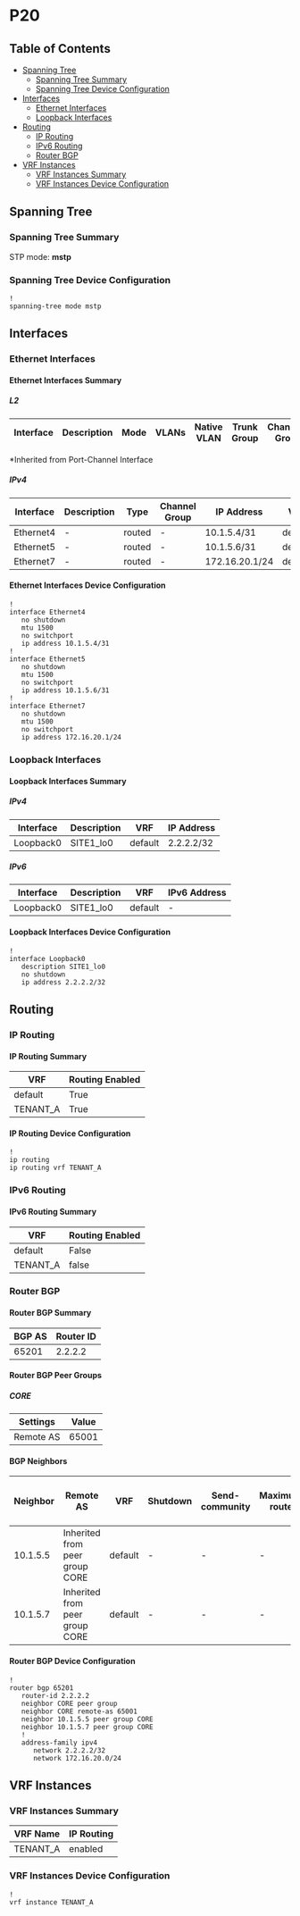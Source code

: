 # P20

## Table of Contents

- [Spanning Tree](#spanning-tree)
  - [Spanning Tree Summary](#spanning-tree-summary)
  - [Spanning Tree Device Configuration](#spanning-tree-device-configuration)
- [Interfaces](#interfaces)
  - [Ethernet Interfaces](#ethernet-interfaces)
  - [Loopback Interfaces](#loopback-interfaces)
- [Routing](#routing)
  - [IP Routing](#ip-routing)
  - [IPv6 Routing](#ipv6-routing)
  - [Router BGP](#router-bgp)
- [VRF Instances](#vrf-instances)
  - [VRF Instances Summary](#vrf-instances-summary)
  - [VRF Instances Device Configuration](#vrf-instances-device-configuration)

## Spanning Tree

### Spanning Tree Summary

STP mode: **mstp**

### Spanning Tree Device Configuration

```eos
!
spanning-tree mode mstp
```

## Interfaces

### Ethernet Interfaces

#### Ethernet Interfaces Summary

##### L2

| Interface | Description | Mode | VLANs | Native VLAN | Trunk Group | Channel-Group |
| --------- | ----------- | ---- | ----- | ----------- | ----------- | ------------- |

*Inherited from Port-Channel Interface

##### IPv4

| Interface | Description | Type | Channel Group | IP Address | VRF |  MTU | Shutdown | ACL In | ACL Out |
| --------- | ----------- | -----| ------------- | ---------- | ----| ---- | -------- | ------ | ------- |
| Ethernet4 | - | routed | - | 10.1.5.4/31 | default | 1500 | False | - | - |
| Ethernet5 | - | routed | - | 10.1.5.6/31 | default | 1500 | False | - | - |
| Ethernet7 | - | routed | - | 172.16.20.1/24 | default | 1500 | False | - | - |

#### Ethernet Interfaces Device Configuration

```eos
!
interface Ethernet4
   no shutdown
   mtu 1500
   no switchport
   ip address 10.1.5.4/31
!
interface Ethernet5
   no shutdown
   mtu 1500
   no switchport
   ip address 10.1.5.6/31
!
interface Ethernet7
   no shutdown
   mtu 1500
   no switchport
   ip address 172.16.20.1/24
```

### Loopback Interfaces

#### Loopback Interfaces Summary

##### IPv4

| Interface | Description | VRF | IP Address |
| --------- | ----------- | --- | ---------- |
| Loopback0 | SITE1_lo0 | default | 2.2.2.2/32 |

##### IPv6

| Interface | Description | VRF | IPv6 Address |
| --------- | ----------- | --- | ------------ |
| Loopback0 | SITE1_lo0 | default | - |


#### Loopback Interfaces Device Configuration

```eos
!
interface Loopback0
   description SITE1_lo0
   no shutdown
   ip address 2.2.2.2/32
```

## Routing

### IP Routing

#### IP Routing Summary

| VRF | Routing Enabled |
| --- | --------------- |
| default | True |
| TENANT_A | True |

#### IP Routing Device Configuration

```eos
!
ip routing
ip routing vrf TENANT_A
```

### IPv6 Routing

#### IPv6 Routing Summary

| VRF | Routing Enabled |
| --- | --------------- |
| default | False |
| TENANT_A | false |

### Router BGP

#### Router BGP Summary

| BGP AS | Router ID |
| ------ | --------- |
| 65201|  2.2.2.2 |

#### Router BGP Peer Groups

##### CORE

| Settings | Value |
| -------- | ----- |
| Remote AS | 65001 |

#### BGP Neighbors

| Neighbor | Remote AS | VRF | Shutdown | Send-community | Maximum-routes | Allowas-in | BFD | RIB Pre-Policy Retain | Route-Reflector Client | Passive |
| -------- | --------- | --- | -------- | -------------- | -------------- | ---------- | --- | --------------------- | ---------------------- | ------- |
| 10.1.5.5 | Inherited from peer group CORE | default | - | - | - | - | - | - | - | - |
| 10.1.5.7 | Inherited from peer group CORE | default | - | - | - | - | - | - | - | - |

#### Router BGP Device Configuration

```eos
!
router bgp 65201
   router-id 2.2.2.2
   neighbor CORE peer group
   neighbor CORE remote-as 65001
   neighbor 10.1.5.5 peer group CORE
   neighbor 10.1.5.7 peer group CORE
   !
   address-family ipv4
      network 2.2.2.2/32
      network 172.16.20.0/24
```

## VRF Instances

### VRF Instances Summary

| VRF Name | IP Routing |
| -------- | ---------- |
| TENANT_A | enabled |

### VRF Instances Device Configuration

```eos
!
vrf instance TENANT_A
```
